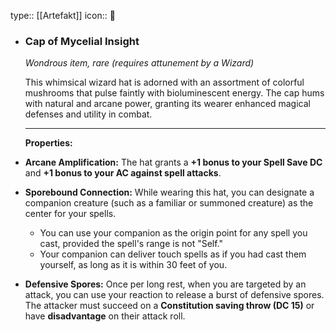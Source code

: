type:: [[Artefakt]] 
icon:: 💍

- ### **Cap of Mycelial Insight**
  
  *Wondrous item, rare (requires attunement by a Wizard)*
  
  This whimsical wizard hat is adorned with an assortment of colorful mushrooms that pulse faintly with bioluminescent energy. The cap hums with natural and arcane power, granting its wearer enhanced magical defenses and utility in combat.
  
  ---
  
  **Properties:**
- **Arcane Amplification:**
  The hat grants a **+1 bonus to your Spell Save DC** and **+1 bonus to your AC against spell attacks**.
- **Sporebound Connection:**
  While wearing this hat, you can designate a companion creature (such as a familiar or summoned creature) as the center for your spells.
	- You can use your companion as the origin point for any spell you cast, provided the spell's range is not "Self."
	- Your companion can deliver touch spells as if you had cast them yourself, as long as it is within 30 feet of you.
- **Defensive Spores:**
  Once per long rest, when you are targeted by an attack, you can use your reaction to release a burst of defensive spores. The attacker must succeed on a **Constitution saving throw (DC 15)** or have **disadvantage** on their attack roll.